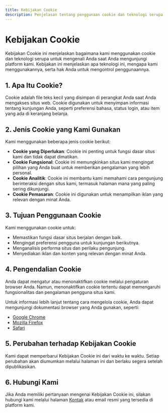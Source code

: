 ```yaml
---
title: Kebijakan Cookie
description: Penjelasan tentang penggunaan cookie dan teknologi serupa di platform kami.
---
```


# Kebijakan Cookie

Kebijakan Cookie ini menjelaskan bagaimana kami menggunakan cookie dan teknologi serupa untuk mengenali Anda saat Anda mengunjungi platform kami. Kebijakan ini menjelaskan apa teknologi ini, mengapa kami menggunakannya, serta hak Anda untuk mengontrol penggunaannya.

## 1. Apa Itu Cookie?

Cookie adalah file teks kecil yang disimpan di perangkat Anda saat Anda mengakses situs web. Cookie digunakan untuk menyimpan informasi tentang kunjungan Anda, seperti preferensi bahasa, status login, atau item yang ada di keranjang belanja.

## 2. Jenis Cookie yang Kami Gunakan

Kami menggunakan beberapa jenis cookie berikut:

- **Cookie yang Diperlukan**: Cookie ini penting untuk fungsi dasar situs kami dan tidak dapat dimatikan.
- **Cookie Fungsional**: Cookie ini memungkinkan situs kami mengingat pilihan yang Anda buat untuk memberikan pengalaman yang lebih personal.
- **Cookie Analitik**: Cookie ini membantu kami memahami cara pengunjung berinteraksi dengan situs kami, termasuk halaman mana yang paling sering dikunjungi.
- **Cookie Pemasaran**: Cookie ini digunakan untuk menampilkan iklan yang relevan dengan minat Anda.

## 3. Tujuan Penggunaan Cookie

Kami menggunakan cookie untuk:

- Memastikan fungsi dasar situs berjalan dengan baik.
- Mengingat preferensi pengguna untuk kunjungan berikutnya.
- Menganalisis performa situs dan perilaku pengunjung.
- Menyediakan iklan dan konten yang relevan dengan minat Anda.

## 4. Pengendalian Cookie

Anda dapat mengatur atau menonaktifkan cookie melalui pengaturan browser Anda. Namun, menonaktifkan cookie tertentu dapat memengaruhi fungsionalitas dan pengalaman pengguna situs kami.

Untuk informasi lebih lanjut tentang cara mengelola cookie, Anda dapat mengunjungi dokumentasi browser yang Anda gunakan, seperti:

- [Google Chrome](https://support.google.com/chrome/answer/95647)
- [Mozilla Firefox](https://support.mozilla.org/en-US/kb/clear-cookies-and-site-data-firefox)
- [Safari](https://support.apple.com/id-id/HT201265)

## 5. Perubahan terhadap Kebijakan Cookie

Kami dapat memperbarui Kebijakan Cookie ini dari waktu ke waktu. Setiap perubahan akan diumumkan melalui halaman ini dan berlaku segera setelah dipublikasikan.

## 6. Hubungi Kami

Jika Anda memiliki pertanyaan mengenai Kebijakan Cookie ini, silakan hubungi kami melalui halaman [Kontak](/contact) atau email resmi yang tersedia di platform kami.
